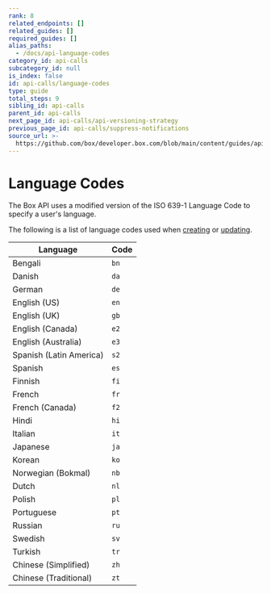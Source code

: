 ```yaml
---
rank: 8
related_endpoints: []
related_guides: []
required_guides: []
alias_paths:
  - /docs/api-language-codes
category_id: api-calls
subcategory_id: null
is_index: false
id: api-calls/language-codes
type: guide
total_steps: 9
sibling_id: api-calls
parent_id: api-calls
next_page_id: api-calls/api-versioning-strategy
previous_page_id: api-calls/suppress-notifications
source_url: >-
  https://github.com/box/developer.box.com/blob/main/content/guides/api-calls/language-codes.md
---
```

# Language Codes

The Box API uses a modified version of the ISO 639-1 Language Code to specify a
user's language.

The following is a list of language codes used when [creating][create_user] or [updating][update_user].

| Language                | Code |
|-------------------------|------|
| Bengali                 | `bn` |
| Danish                  | `da` |
| German                  | `de` |
| English (US)            | `en` |
| English (UK)            | `gb` |
| English (Canada)        | `e2` |
| English (Australia)     | `e3` |
| Spanish (Latin America) | `s2` |
| Spanish                 | `es` |
| Finnish                 | `fi` |
| French                  | `fr` |
| French (Canada)         | `f2` |
| Hindi                   | `hi` |
| Italian                 | `it` |
| Japanese                | `ja` |
| Korean                  | `ko` |
| Norwegian (Bokmal)      | `nb` |
| Dutch                   | `nl` |
| Polish                  | `pl` |
| Portuguese              | `pt` |
| Russian                 | `ru` |
| Swedish                 | `sv` |
| Turkish                 | `tr` |
| Chinese (Simplified)    | `zh` |
| Chinese (Traditional)   | `zt` |

[create_user]: e://post_users#param-language
[update_user]: e://put_users_id#param-language